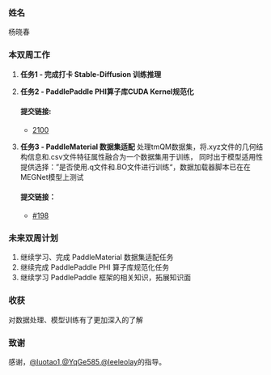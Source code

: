 ### 姓名

杨晓春

### 本双周工作

1. **任务1 - 完成打卡 Stable-Diffusion 训练推理**

2. **任务2 - PaddlePaddle PHI算子库CUDA Kernel规范化**
   #### 提交链接:
   - [2100](https://github.com/PaddlePaddle/PaddleCustomDevice/pull/2100)

3. **任务3 - PaddleMaterial 数据集适配**
   处理tmQM数据集，将.xyz文件的几何结构信息和.csv文件特征属性融合为一个数据集用于训练，
   同时出于模型适用性提供选择：”是否使用.q文件和.BO文件进行训练“，数据加载器脚本已在在MEGNet模型上测试
   #### 提交链接：
   - [#198](https://github.com/PaddlePaddle/PaddleMaterials/pull/198)

### 未来双周计划

1. 继续学习、完成 PaddleMaterial 数据集适配任务
2. 继续完成 PaddlePaddle PHI 算子库规范化任务
3. 继续学习 PaddlePaddle 框架的相关知识，拓展知识面

### 收获
对数据处理、模型训练有了更加深入的了解

### 致谢

感谢，[@luotao1](https://github.com/luotao1),[@YqGe585](https://github.com/YqGe585),[@leeleolay](https://github.com/leeleolay)的指导。
